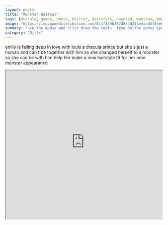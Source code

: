 ```yaml
---
layout: posts
title: "Monster Haircut"
tags: [dracula, games, ghost, haircut, hairstyle, haunted, mansion, monster, vampire, free, online, games, oyna, game, free, games, play, play, games]
image: "https://img.gamedistribution.com/8c4f839b287d8a4d311eeaad4f8ceb97.jpg"
summary: "use the mouse and click drag the tools  free online games oyna game free games play play games"
category: "Girls"
---
```


emily is falling deep in love with louis a dracula prince but she s just a human and can t be together with him so she changed herself to a monster so she can be with him help her make a new hairstyle fit for her new monster appearance

<iframe width="100%" height="480px;" src="https://flash.gamedistribution.com?game=8c4f839b287d8a4d311eeaad4f8ceb97"></iframe>